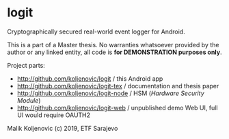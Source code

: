 # logit
Cryptographically secured real-world event logger for Android.

This is a part of a Master thesis. No warranties whatsoever provided by the author or any linked entity, all code is **for DEMONSTRATION purposes only**.

Project parts:
  * http://github.com/koljenovic/logit / this Android app
  * http://github.com/koljenovic/logit-tex / documentation and thesis paper
  * http://github.com/koljenovic/logit-node / HSM (*Hardware Security Module*)
  * http://github.com/koljenovic/logit-web / unpublished demo Web UI, full UI would require OAUTH2
  
Malik Koljenovic (c) 2019, ETF Sarajevo
